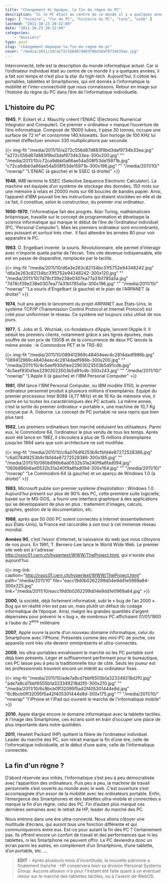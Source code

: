 ```yaml
---
title: "Changement d\'époque, la fin du règne du PC"
description: "Si le PC était au centre de ce monde il y a quelques années, il a fait son temps et n’est plus la star. Est-il sur le point de disparaitre ?"
tags: [ "hisoire", "fin du PC", "histoire du PC", "tuto", "wibb" ]
lastmod: "2011-10-23 20:32:09"
date: "2011-10-23 20:32:09"
categories:
    - "Dossiers"
type: post
slug: "changement-depoque-la-fin-du-regne-du-pc"
cover: "/media/2011/10/a272c556d87d883f9bd3daf9734b33ea.jpg"
---
```


Interconnecté, telle est la description du monde informatique actuel. Car si l’ordinateur individuel était au centre de ce monde il y a quelques années, il a fait son temps et n’est plus la star du high-tech. Aujourd’hui, il côtoie les portables, tablettes et Smartphones, qui ont donnés à l’informatique la mobilité et l’inter-connectivité que nous connaissons. Retour en image sur l’histoire du règne du PC dans l’ère de l’informatique individuelle.

<!--more-->

## L'histoire du PC

**1945**, P. Eckert et J. Mauchly créent l’ENIAC (Electronic Numerical Integrator and Computer). Ce premier « ordinateur » marque l’ouverture de l’ère informatique. Composé de 19000 tubes, il pèse 30 tonnes, occupe une surface de 72 m² et consomme 140 kilowatts. Son horloge de 100 KHz lui permet d’effectuer environ 330 multiplications par seconde.

{{< img-fit
    "/media/2011/10/a272c556d87d883f9bd3daf9734b33ea.jpg" "a272c556d87d883f9bd3daf9734b33ea-300x200.jpg" ""
    "/media/2011/10/c72ca9dbb0a66ae54a508f53de15971b.jpg" "c72ca9dbb0a66ae54a508f53de15971b-300x196.jpg" ""
    "/media/2011/10/" "nowrap" "L'ENIAC (à gauche) et le SSEC (à droite)" >}}

**1948**, IMB termine le SSEC (Selective Sequence Electronic Calculator). La machine est équipée d’un système de stockage des données, 150 mots sur une mémoire à relais et 20000 mots sur 66 boucles de bandes papier. Ainsi, l’appareil d’IBM pouvait lire les instructions qui étaient stockées en elle et de ce fait, il constitue, selon le constructeur, du premier vrai ordinateur.

**1950-1970**, l’informatique fait des progrès. Alan Turing, mathématicien britannique, travaille sur le concept de programmation et développe la science informatique qui marque le début de l’ère de l’ordinateur individuel (PC, ‘Personal Computer’). Mais les premiers ordinateur sont encombrants, peu puissant et surtout très cher.  Il faut attendre les années 80 pour voir apparaître le PC.

**1963**, D. Engelbart invente  la souris. Révolutionnaire, elle permet d’interagir avec n’importe quelle partie de l’écran. Très vite devenue indispensable, elle est en passe de disparaître, remplacée par le tactile.

{{< img-fit
    "/media/2011/10/d6a3e263c82134bc31f5752e94348242.jpg" "d6a3e263c82134bc31f5752e94348242-300x120.jpg" ""
    "/media/2011/10/7d78cf39e238e0307ea77a31b1785a5a.jpg" "7d78cf39e238e0307ea77a31b1785a5a-300x196.jpg" ""
    "/media/2011/10/" "nowrap" "La souris d'Engelbart (à gauche) et le plan de l'ARPANET (à droite)" >}}

**1974**, huit ans après le lancement du projet ARPANET aux États-Unis, le système TCP/IP (Transmission Control Protocol et Internet Protocol) est créé pour uniformiser le réseau. Ce système est toujours celui utilisé de nos jours.

**1977**, S. Jobs et S. Wozniak, co-fondateurs d’Apple, lancent l’Apple II. Il séduit les premiers clients, notamment grâce à ses lignes épurées, mais souffre de son prix de 1300$ et de la concurrence de deux PC lancés la même année : le Commodore PET et le TRS-80.

{{< img-fit
    "/media/2011/10/089412969c48404eec4c2814dadf986b.jpg" "089412969c48404eec4c2814dadf986b-300x200.jpg" ""
    "/media/2011/10/4c5eef930d1ee22903023503b5d91cdb.jpg" "4c5eef930d1ee22903023503b5d91cdb-300x243.jpg" ""
    "/media/2011/10/" "nowrap" "L’Apple II (à gauche) et l'IBM Personal Computer" >}}

**1981**, IBM lance l'IBM Personal Computer, ou IBM modèle 5150, le premier ordinateur personnel produit à plusieurs millions d'exemplaires. Equipé du premier processeur Intel 8088 (4,77 MHz) et de 16 Ko de mémoire vive, il porte en lui toutes les caractéristiques des PC actuels. La même année, c’est la sortie du premier ordinateur « portable », une machine de 10,7 Kg conçue par A. Osborne. Le concept de PC portable ne sera repris que bien plus tard.

**1982**, Les premiers ordinateurs bon marché séduisent les utilisateurs. Parmi eux, le Commodore 64, l’ordinateur le plus vendu de tous les temps. Après avoir été lancé en 1982, il s’écoulera à plus de 15 millions d’exemplaires jusqu’en 1994 sans que soin architecture ne soit modifiée.

{{< img-fit
    "/media/2011/10/c6a074df4253b9cfbfd4e87272528386.jpg" "c6a074df4253b9cfbfd4e87272528386-300x185.jpg" ""
    "/media/2011/10/060b896b6ad0532b31a240f9a6fad094.jpg" "060b896b6ad0532b31a240f9a6fad094-300x164.jpg" ""
    "/media/2011/10/" "nowrap" "Le Commodore 64 (à gauche) et un aperçu de Windows 1.0 (à droite)" >}}

**1983**, Microsoft publie son premier système d’exploitation : Windows 1.0. Aujourd’hui présent sur plus de 90% des PC, cette première suite logicielle, basée sur le MS-DOS,  a fourni une interface graphique à des applications qui se développaient de plus en plus : traitement d'images, calculs, graphes, gestion de la documentation, etc.

**1988**, après que 50 000 PC soient connectés à Internet (essentiellement aux États-Unis), la France est raccordée à son tour à cet immense réseau mondial.

**Années 90**, c’est l’essor d’internet, la naissance du web que nous côtoyons de nos jours. En 1991, T. Berners-Lee lance le World Wide Web. Le premier site web est à l'adresse http://nxoc01.cern.ch/hypertext/WWW/TheProject.html, qui n'existe plus aujourd'hui.

{{< img-link caption="http://nxoc01.cern.ch/hypertext/WWW/TheProject.html" path="/media/2011/10" file="eacc19d0b0262299d04e9dd1e0969a84-300x225.jpg" link="/media/2011/10/eacc19d0b0262299d04e9dd1e0969a84.jpg" >}}

**2000**, la société, déjà fortement informatisé, subi le « bug de l’an 2000 ». Bug qui en réalité n’en est pas un, mais plutôt un défaut du codage informatique de l’époque. Ainsi, malgré les grandes quantités d’argent dépensées pour prévenir le « bug », de nombreux PC affichaient 01/01/1900 à l’aube du 2<sup>ème</sup> millénaire

**2007**, Apple ouvre la porte d’un nouveau domaine informatique, celui du Smartphone avec l’iPhone. Présentés comme des mini-PC de poche, ces appareils vont très vite devenir omniprésents et ultra-connectés.

**2009**, les ultra-portables envahissent le marché où les PC portable sont déjà bien présents. Léger et suffisamment performant pour le bureautique, ces PC laisse peu à peu la traditionnelle tour de côté. Seuls les joueur est les professionnels trouvent encore un intérêt au ordinateur fixes.

{{< img-fit
    "/media/2011/10/ade7a8cd7bbf6505b1a323349218d2f0.jpg" "ade7a8cd7bbf6505b1a323349218d2f0-300x210.jpg" ""
    "/media/2011/10/6c8bcb0ff32095f5a42f405301444e8d.jpg" "6c8bcb0ff32095f5a42f405301444e8d-300x175.jpg" ""
    "/media/2011/10/" "nowrap" "l'iPhone et l'iPad qui ouvrent le marché de l'informatique mobile" >}}

**2010**, Apple élargie encore le domaine informatique avec la tablette tactiles. A l’image des Smartphone, ces écrans sont en train d’occuper une place de plus importante dans notre quotidien.

**2011**, Hewlett Packard (HP) quittent la filière de l’ordinateur individuel. Leader du marché des PC, son retrait marque la fin d’une ère, celle de l’informatique individuelle, et le début d’une autre, celle de l’informatique connectée.

## La fin d'un règne ?

D’abord réservée aux initiés, l’informatique s’est peu à peu démocratisée avec l’apparition des ordinateurs. Puis peu à peu, la machine de travail personnelle s’est ouverte au monde avec le web. C’est ouverture s’est accompagnée d’un essor de la mobilité avec les ordinateurs portable. Enfin, l’émergence des Smartphones et des tablettes ultra-mobile et connectées a marqué la fin d’un règne, celui des PC. Fin d’autant plus marqué ces dernières semaines avec le retrait de HP, leader du marché des PC.

Nous entrons dans une ère ultra-connecté. Nous allons côtoyer une multitude d’écrans, qui auront tous une fonction différente et qui communiquerons entre eux. Est-ce pour autant la fin des PC ? Certainement pas. Ils offrent encore un confort de travail et des performances que ni les tablettes, ni les Smartphone ne peuvent offrir. Le PC deviendra donc un écran parmi les autres, en complément d’un Smartphone, d’une tablette, d’un portable, etc. …

> **EDIT** - Après plusieurs mois d'incertitude, la nouvelle patronne a finalement tranché : HP conservera bien sa division Personal Systems Group. Aucune allusion n'a pour l'instant été faite quant à un éventuel retour sur le marché des tablettes tactiles, ou à l'avenir de WebOS.
